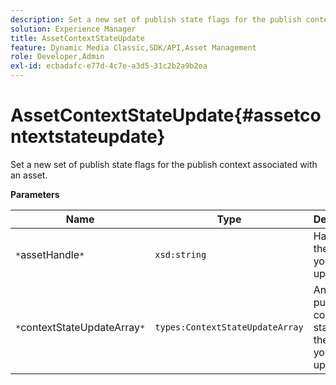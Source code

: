 ```yaml
---
description: Set a new set of publish state flags for the publish context associated with an asset.
solution: Experience Manager
title: AssetContextStateUpdate
feature: Dynamic Media Classic,SDK/API,Asset Management
role: Developer,Admin
exl-id: ecbadafc-e77d-4c7e-a3d5-31c2b2a9b2ea
---
```

# AssetContextStateUpdate{#assetcontextstateupdate}

Set a new set of publish state flags for the publish context associated with an asset.

 **Parameters** 

|  Name  | Type  | Description  |
|---|---|---|
|  `*`assetHandle`*`  | `xsd:string`  | Handle to the asset you want to update.  |
|  `*`contextStateUpdateArray`*`  | `types:ContextStateUpdateArray`  | An array of publish contact states for the asset you want to update.  |
